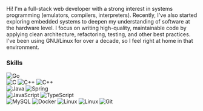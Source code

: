 Hi! I'm a full-stack web developer with a strong interest in systems programming (emulators, compilers, interpreters). Recently, I've also started exploring embedded systems to deepen my understanding of software at the hardware level.
I focus on writing high-quality, maintainable code by applying clean architecture, refactoring, testing, and other best practices. I've been using GNU/Linux for over a decade, so I feel right at home in that environment.

### Skills
![Go](https://img.shields.io/badge/-Go-%237FD5EA?style=for-the-badge&logo=Go&logoColor=white&labelColor=101010)
<br/>
![C](https://img.shields.io/badge/-C-A8B9CC?style=for-the-badge&logo=C&logoColor=white&labelColor=101010)
![C++](https://img.shields.io/badge/-C++-00599C?style=for-the-badge&logo=cplusplus&logoColor=white&labelColor=101010)
![C++](https://img.shields.io/badge/-Zig-F7A41D?style=for-the-badge&logo=zig&logoColor=white&labelColor=101010)
<br/>
![Java](https://img.shields.io/badge/-Java-%23B07219?style=for-the-badge&logo=openjdk&logoColor=white&labelColor=101010)
![Spring](https://img.shields.io/badge/-Spring-%236AAD3D?style=for-the-badge&logo=spring&logoColor=white&labelColor=101010)
<br/>
![JavaScript](https://img.shields.io/badge/-JavaScript-%23F1E05A?style=for-the-badge&logo=JavaScript&logoColor=white&labelColor=101010)
![TypeScript](https://img.shields.io/badge/-TypeScript-%232F74C0?style=for-the-badge&logo=TypeScript&logoColor=white&labelColor=101010)
<br/>
![MySQL](https://img.shields.io/badge/-PostgreSQL-%234479A1?style=for-the-badge&logo=PostgreSQL&logoColor=white&labelColor=101010)
![Docker](https://img.shields.io/badge/-Docker-%232391E6?style=for-the-badge&logo=Docker&logoColor=white&labelColor=101010)
![Linux](https://img.shields.io/badge/-Linux-%231F1F1F?style=for-the-badge&logo=Linux&logoColor=white&labelColor=101010)
![Linux](https://img.shields.io/badge/-Proxmox-E57000?style=for-the-badge&logo=proxmox&logoColor=white&labelColor=101010)
![Git](https://img.shields.io/badge/-Git-%23E84E31?style=for-the-badge&logo=Git&logoColor=white&labelColor=101010)

<!--
### Stats

[![Top Langs](https://github-readme-stats.vercel.app/api/top-langs/?username=deltegui&theme=radical&layout=compact)](https://github.com/anuraghazra/github-readme-stats)
-->
